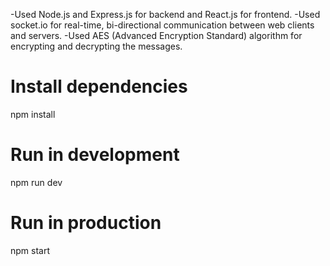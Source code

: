 -Used Node.js and Express.js for backend and React.js for frontend.
-Used socket.io for real-time, bi-directional communication between web clients and servers.
-Used AES (Advanced Encryption Standard) algorithm for encrypting and decrypting the messages.
# Install dependencies
npm install

# Run in development
npm run dev

# Run in production
npm start
